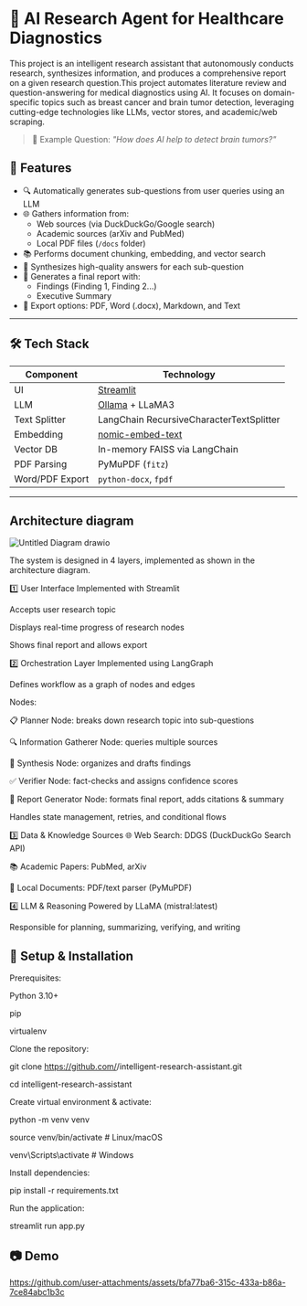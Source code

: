 # 🧠 AI Research Agent for Healthcare Diagnostics

This project is an intelligent research assistant that autonomously conducts research, synthesizes information, and produces a comprehensive report on a given research question.This project automates literature review and question-answering for medical diagnostics using AI. It focuses on domain-specific topics such as breast cancer and brain tumor detection, leveraging cutting-edge technologies like LLMs, vector stores, and academic/web scraping.

> 📌 Example Question: _"How does AI help to detect brain tumors?"_

## 🚀 Features

- 🔍 Automatically generates sub-questions from user queries using an LLM
- 🌐 Gathers information from:
  - Web sources (via DuckDuckGo/Google search)
  - Academic sources (arXiv and PubMed)
  - Local PDF files (`/docs` folder)
- 📚 Performs document chunking, embedding, and vector search
- 🧠 Synthesizes high-quality answers for each sub-question
- 📝 Generates a final report with:
  - Findings (Finding 1, Finding 2...)
  - Executive Summary
- 📄 Export options: PDF, Word (.docx), Markdown, and Text

---

## 🛠️ Tech Stack

| Component       | Technology               |
|----------------|---------------------------|
| UI             | [Streamlit](https://streamlit.io/) |
| LLM            | [Ollama](https://ollama.com/) + LLaMA3 |
| Text Splitter  | LangChain RecursiveCharacterTextSplitter |
| Embedding      | [nomic-embed-text](https://docs.nomic.ai/) |
| Vector DB      | In-memory FAISS via LangChain |
| PDF Parsing    | PyMuPDF (`fitz`)          |
| Word/PDF Export| `python-docx`, `fpdf`     |

---

## Architecture diagram
![Untitled Diagram drawio](https://github.com/user-attachments/assets/e9cdbe76-0237-45bb-9035-5d2db0a7d707)

The system is designed in 4 layers, implemented as shown in the architecture diagram.

1️⃣ User Interface
Implemented with Streamlit

Accepts user research topic

Displays real-time progress of research nodes

Shows final report and allows export

2️⃣ Orchestration Layer
Implemented using LangGraph

Defines workflow as a graph of nodes and edges

Nodes:

📋 Planner Node: breaks down research topic into sub-questions

🔍 Information Gatherer Node: queries multiple sources

📝 Synthesis Node: organizes and drafts findings

✅ Verifier Node: fact-checks and assigns confidence scores

📄 Report Generator Node: formats final report, adds citations & summary

Handles state management, retries, and conditional flows

3️⃣ Data & Knowledge Sources
🌐 Web Search: DDGS (DuckDuckGo Search API)

📚 Academic Papers: PubMed, arXiv

📄 Local Documents: PDF/text parser (PyMuPDF)

4️⃣ LLM & Reasoning
Powered by LLaMA (mistral:latest)

Responsible for planning, summarizing, verifying, and writing

## 📝 Setup & Installation
Prerequisites:

Python 3.10+

pip

virtualenv

Clone the repository:

git clone https://github.com/<your-username>/intelligent-research-assistant.git

cd intelligent-research-assistant

Create virtual environment & activate:

python -m venv venv

source venv/bin/activate     # Linux/macOS

venv\Scripts\activate        # Windows

Install dependencies:

pip install -r requirements.txt

Run the application:

streamlit run app.py

## 📷 Demo



https://github.com/user-attachments/assets/bfa77ba6-315c-433a-b86a-7ce84abc1b3c






